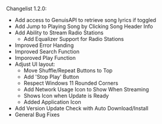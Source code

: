 Changelist 1.2.0:
  - Add access to GenuisAPI to retrieve song lyrics if toggled
  - Add Jump to Playing Song by Clicking Song Header Info
  - Add Ability to Stream Radio Stations
    - Add Equalizer Support for Radio Stations
  - Improved Error Handing
  - Improved Search Function
  - Imporoved Play Function
  - Adjust UI layout:
    - Move Shuffle/Repeat Buttons to Top
    - Add 'Stop Play' Button
    - Respect Windows 11 Rounded Corners
    - Add Network Usage Icon to Show When Streaming
    - Shows Icon when Update is Ready
    - Added Application Icon
  - Add Version Update Check with Auto Download/Install
  - General Bug Fixes
